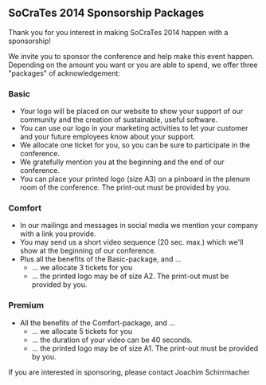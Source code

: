## SoCraTes 2014 Sponsorship Packages

Thank you for you interest in making SoCraTes 2014 happen with a sponsorship!

We invite you to sponsor the conference and help make this event happen. Depending on the amount you want or you are able to spend, we offer three "packages" of acknowledgement:

### Basic
- Your logo will be placed on our website to show your support of our community and the creation of sustainable, useful software.
- You can use our logo in your marketing activities to let your customer and your future employees know about your support.
- We allocate one ticket for you, so you can be sure to participate in the conference.
- We gratefully mention you at the beginning and the end of our conference.
- You can place your printed logo (size A3) on a pinboard in the plenum room of the conference. The print-out must be provided by you.

### Comfort
- In our mailings and messages in social media we mention your company with a link you provide.
- You may send us a short video sequence (20 sec. max.) which we'll show at the beginning of our conference.
- Plus all the benefits of the Basic-package, and ...
    - ... we allocate 3 tickets for you
    - ... the printed logo may be of size A2. The print-out must be provided by you.

### Premium
- All the benefits of the Comfort-package, and ...
    - ... we allocate 5 tickets for you
    - ... the duration of your video can be 40 seconds.
    - ... the printed logo may be of size A1. The print-out must be provided by you.

If you are interested in sponsoring, please contact
Joachim Schirrmacher